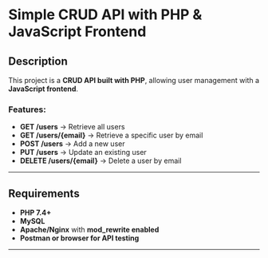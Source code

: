 #  Simple CRUD API with PHP & JavaScript Frontend

##  Description

This project is a **CRUD API built with PHP**, allowing user management with a **JavaScript frontend**.

### Features:
-  **GET /users** → Retrieve all users
-  **GET /users/{email}** → Retrieve a specific user by email
-  **POST /users** → Add a new user
-  **PUT /users** → Update an existing user
-  **DELETE /users/{email}** → Delete a user by email

--- 

##  Requirements

- **PHP 7.4+**
- **MySQL**
- **Apache/Nginx** with **mod_rewrite enabled**
- **Postman or browser for API testing**

---




